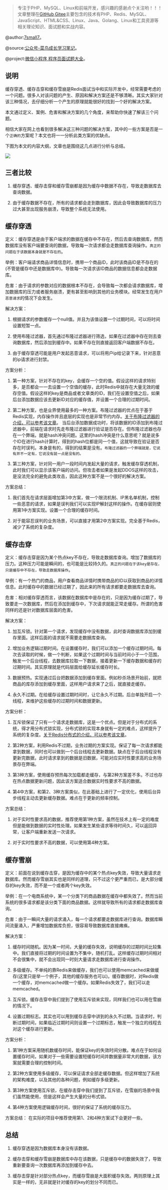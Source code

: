 > 专注于PHP、MySQL、Linux和前端开发，感兴趣的感谢点个关注哟！！！文章整理在[GitHub](https://github.com/7small7),[Gitee](https://gitee.com/bruce_qiq)主要包含的技术有PHP、Redis、MySQL、JavaScript、HTML&CSS、Linux、Java、Golang、Linux和工具资源等相关理论知识、面试题和实战内容。

@author:[7small7](https://github.com/7small7)。

@source:[公众号-菜鸟成长学习笔记](/site/)。

@project:[微信小程序 程序员面试题大全](/site/)。


## 说明

缓存穿透、缓存击穿和缓存雪崩是Redis面试当中和实际开发中，经常需要考虑的一个问题。很多人对该问题的产生、原因和解决方案还是不够清晰。其实大家针对该三种情况，去仔细分析一个产生的原理就能很好的找到一个好的解决方案。

本文通过定义、案例、危害和解决方案的几个角度，来帮助你快速了解该三个问题。

相信大家在网上也看到很多解决这三种问题的解决方案，其中的一些方案是否是一个`正确的`方案呢？本文也将一一分析此类方案的优缺点。

下图为本文的内容大纲，文章也是围绕这几点进行分析与总结。

![](http://qiniucloud.qqdeveloper.com/202205152311108.png)

## 三者比较

1. 缓存穿透、缓存击穿和缓存雪崩都是因为缓存中数据不存在，导致走数据库去查询数据。

2. 由于缓存数据不存在，所有的请求都会走到数据库，因此会导致数据库的压力过大甚至出现服务崩溃，导致整个系统无法使用。

## 缓存穿透

定义：缓存穿透是由于客户端求的数据在缓存中不存在，然后去查询数据库，然而数据库没有客户端要查询的数据，导致每一次请求都会走数据库查询操作。`真正的问题在于该数据本身就是不存在的`。

举例：客户端请求商品详情信息时，携带一个商品ID，此时该商品ID是不存在的(不管是缓存中还是数据库中)。导致每一次请求该ID商品的数据信息都会走数据库。

危害：由于请求的参数对应的数据根本不存在，会导致每一次都会请求数据库，增加数据库的压力或者服务崩溃，更有甚至影响到其他的业务模块。经常发生在用户`恶意请求`的情况下会发生。

解决方案：
1. 根据请求的参数缓存一个null值。并且为该值设置一个过期时间，可以将时间设置短暂一点。

2. 使用布隆过滤器，首先通过布隆过滤器进行筛选，如果在过滤器中存在则去查询数据库，然后添加到缓存中。如果不存在则直接返回客户端数据不存在。

3. 由于缓存穿透可能是用户发起恶意请求，可以将用户ip给记录下来，针对恶意的ip请求进行封禁。

方案分析：
1. 第一种方案，针对不存在的key，会缓存一个空的值。假设这样的请求特别多，是否都会一一去设置一个空值的缓存，此时Redis中就存在大量无效的缓存空值。假设这样的key是商品或者文章类的ID，我们在设置空值之后，如果后台添加数据应该去更新ID对应的缓存值，并设置一个合理的过期时间。

2. 第二种方案，也是业界使用最多的一种方案。布隆过滤器的优点在于基于Redis实现，内存操作并且底层的实现也是非常节约内存。[关于布隆过滤器的介绍，可以参考该文章](https://bruce_qiq.gitee.io/mianshi/#/article/redis/article_6)。 当后台添加数据成功时，将该数据的ID添加到布隆过滤器中，前端在请求时先走布隆过滤器进行验证是否存在。但布隆过滤器也存在一个弊端，就是hash冲突问题。这里的hash冲突是什么意思呢？就是说多个ID在进行hash计算时，得到的hash位都是同一个值，这就导致在验证是否存在时误判。本身是有的，得到的结果是没有。`布隆过滤器的一个弊端就是，它说有并不一定有，它说没有就一点是没有的。`

3. 第三种方案，针对同一用户一段时间内发起大量的请求，触发缓存穿透机制，此时我们可以显示该客户端的访问。但攻击者如果是发起DDOS这样的攻击，是没法完全的避免此类攻击，因此这种方案不是一个很好的解决方案。

方案总结：
1. 我们首先在请求层面增加第3中方案，做一个限流机制、IP黑名单机制，控制一些恶意的请求，如果是误判我们可以实现IP解封这样的操作。在缓存层则使用第1中方案实现。设置一个合理的缓存时间。

2. 对于能容忍误判的业务场景，可以直接才用第2中方案实现。完全基于Redis，减少了系统的复杂度。

## 缓存击穿

定义：缓存击穿是因为某个热点key不存在，导致走数据库查询。增加了数据库的压力。这种压力可能是瞬间的，也可能是比较持久的。`真正的问题在于该key是存在，只是缓存中不存在，导致走数据库操作`。

举例：有一个热门的商品，用户查看商品详情时携带商品的ID以获取到商品的详情信息。此时缓存中的数据已经过期了，因此来的所有请求都要走数据库去查询。

危害：相对缓存穿透而言，该数据在数据库中是存在的，只是因为缓存过期了，导致要走一次数据库，然后在添加到缓存中，下次请求就能正常走缓存。所谓的危害同样的还是针对数据库层面的危害。

解决方案：
1. 加互斥锁。针对第一个请求，发现缓存中没有数据，此时查询数据库添加到缓存里面。这样后面的请求就不需要走数据库查询。

2. 增加业务逻辑过期时间。在设置缓存时，我们可以添加一个缓存过期时间。每次去读取的时候，做一个判断，如果这个过期时间与当前时间小于一个范围，触发一个后台线程，去数据库拉取一下数据，接着更新一下缓存数据和缓存的过期时间。其实原理就是代码层面给缓存延长缓存时长。

3. 数据预热。实现通过后台把数据添加到缓存里面。例如秒杀场景开始前，就把商品的库存添加到缓存里面，这样用户请求来了之后，就直接走缓存。

4. 永久不过期。在给缓存设置过期时间时，让它永久不过期。后台单独开启一个线程，来维护这些缓存的过期时间和数据更新。

方案分析：
1. 互斥锁保证了只有一个请求走数据库，这是一个优点。但是对于分布式的系统，得才用分布式锁实现，分布式锁的实现本身就有一定的难点，这样提升了系统的复杂度。[关于Redis分布式的介绍，可以参考该文章](https://bruce_qiq.gitee.io/mianshi/#/article/redis/article_7)。

2. 第2种方案，利用Redis不过期，业务过期的方案实现。保证了每一次请求都能拿到数据，同时也可以做到一个后台线程去更新数据。缺点在于后台线程没有更新完数据，此时请求拿到的数据是旧数据，可能对应实时性要求高的业务场景存在弊端。

3. 第3种方案，使用缓存预热每次加载都走缓存，与第2种方案差不多。不过也存在热点数据更新问题，因此该方案适合数据实时性要求不高的数据。

4. 第4中方案，和第2、3种方案类似，在此基础上进行了一定优化，使用后台异步线程主动去更新缓存数据。难点在于更新的频率控制。

方案总结：
1. 对于实时性要求高的数据，推荐使用第1种方案，虽然在技术上有一定的难度但是能做到数据的实时性处理。如果发生某些请求等待时间久，可以返回异常，让客户端重新发送一次请求。

2. 对于实时性要求不高的数据，可以使用第4种方案。

## 缓存雪崩

定义：前面在说到缓存击穿，是因为缓存中的某个热点key失效，导致大量请求走数据库。然而缓存雪崩其实也是同样的道理，只不过这个更严重而已，是大部分缓存的key失效，而不是一个或者两个key失效。

举例：在一个电商系统中，某一个分类下的商品数据在缓存中都失效了。然而当前系统的很多请求都是该分类下面的商品数据。这样就导致所有的请求都走数据库查询。

危害：由于一瞬间大量的请求涌入，每一个请求都要走数据库进行查询。数据库瞬间流量涌入，严重增加数据库负担，很容易导致数据库直接瘫痪。

解决方案：
1. 缓存时间随机。因为某一时间，大量的缓存失效，说明缓存的过期时间比较集中。我们直接将过期的时间设置为不集中，随机打乱。这样缓存过期时间相对不会很集中，就不会出现同一时刻大量请求走数据库进行查询操作。

2. 多级缓存。不单纯的靠Redis来做缓存，我们也可以使用memcached来做缓存(这里只是举一个例子，其他的缓存服务也可以)。缓存数据时，对Redis做一个缓存，对memcached做一个缓存。如果Redis失效了，我们可以走memcached。

3. 互斥锁。缓存击穿中我们提到了使用互斥锁来实现，同样我们也可以用在雪崩的情况下。

4. 设置过期标志。其实也可以用到缓存击穿中讲到的永久不过期。当请求时，判断过期时间，如果临近过期时间则设置一个过期标志，触发一个独立的线程去对这个缓存进行更新。

方案分析：
1. 第1种方案采用随机数缓存时间，能保证key的失效时间分散。难点在于如何设置缓存时间，如果对于一些需要设置短缓存时间并数据量非常大的数据，该方案就需要合理的控制时间。

2. 第2种方案使用多级缓存，可以保证请求全部走缓存数据。但这样增加了系统的架构难度，以及其他的各种问题，例如缓存多级更新。

3. 第3种方案使用互斥锁，在缓存击穿中我们提到了互斥锁，在雪崩的场景中我们虽然能使用，但是这样会产生大量的分布式锁。

4. 第4种方案使用逻辑缓存时间，很好的保证了系统的缓存压力。

方案总结：
在实际的项目中推荐使用第1、2和4种方案试下会更好一些。
## 总结

1. 缓存穿透是因为数据库本身没有该数据。

2. 缓存击穿和缓存雪崩是数据库中存在该数据，只是缓存中的数据失效了，导致重新要查询一次数据库再添加到缓存中去。

3. 缓存击穿是针对部分热点key，而缓存雪崩是大面积缓存失效。两则原理上其实是一样的，无非就是针对缓存的key的划分不同而已。
